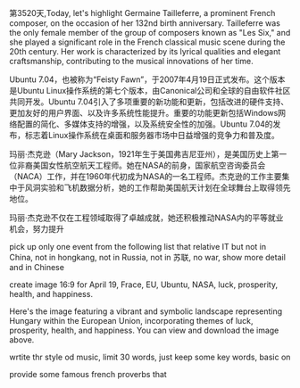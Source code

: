 第3520天,Today, let's highlight Germaine Tailleferre, a prominent French composer, on the occasion of her 132nd birth anniversary. Tailleferre was the only female member of the group of composers known as "Les Six," and she played a significant role in the French classical music scene during the 20th century. Her work is characterized by its lyrical qualities and elegant craftsmanship, contributing to the musical innovations of her time.

Ubuntu 7.04，也被称为“Feisty Fawn”，于2007年4月19日正式发布。这个版本是Ubuntu Linux操作系统的第七个版本，由Canonical公司和全球的自由软件社区共同开发。Ubuntu 7.04引入了多项重要的新功能和更新，包括改进的硬件支持、更加友好的用户界面、以及许多系统性能提升。重要的功能更新包括Windows网络配置的简化、多媒体支持的增强，以及系统安全性的加强。Ubuntu 7.04的发布，标志着Linux操作系统在桌面和服务器市场中日益增强的竞争力和普及度。

玛丽·杰克逊（Mary Jackson，1921年生于美国弗吉尼亚州），是美国历史上第一位非裔美国女性航空航天工程师。她在NASA的前身，国家航空咨询委员会（NACA）工作，并在1960年代初成为NASA的一名工程师。杰克逊的工作主要集中于风洞实验和飞机数据分析，她的工作帮助美国航天计划在全球舞台上取得领先地位。

玛丽·杰克逊不仅在工程领域取得了卓越成就，她还积极推动NASA内的平等就业机会，努力提升



pick up  only one event  from the following list that relative IT but not in China, not in hongkang, not in Russia, not in 苏联, no war, show more detail and in Chinese 

create image 16:9 for  April 19, Frace, EU, Ubuntu, NASA, luck, prosperity, health, and happiness.

Here's the image featuring a vibrant and symbolic landscape representing Hungary within the European Union, incorporating themes of luck, prosperity, health, and happiness. You can view and download the image above.


wrtite thr style od music, limit 30 words, just keep some key words, basic on
 

provide some famous french proverbs that  